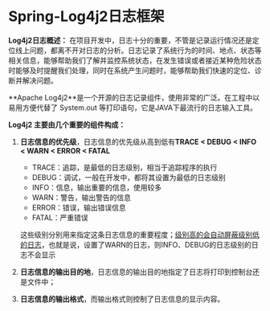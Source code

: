 # Spring-Log4j2日志框架

**Log4j2日志概述：** 在项目开发中，日志十分的重要，不管是记录运行情况还是定位线上问题，都离不开对日志的分析。日志记录了系统行为的时间、地点、状态等相关信息，能够帮助我们了解并监控系统状态，在发生错误或者接近某种危险状态时能够及时提醒我们处理，同时在系统产生问题时，能够帮助我们快速的定位、诊断并解决问题。

**Apache Log4j2 ​**是一个开源的日志记录组件，使用非常的广泛。在工程中以易用方便代替了 System.out 等打印语句，它是JAVA下最流行的日志输入工具。

**Log4j2 主要由几个重要的组件构成：**

1. **日志信息的优先级**，日志信息的优先级从高到低有**TRACE &lt; DEBUG &lt; INFO &lt; WARN &lt; ERROR &lt; FATAL**

    * TRACE：追踪，是最低的日志级别，相当于追踪程序的执行
    * DEBUG：调试，一般在开发中，都将其设置为最低的日志级别
    * INFO：信息，输出重要的信息，使用较多
    * WARN：警告，输出警告的信息
    * ERROR：错误，输出错误信息
    * FATAL：严重错误

    这些级别分别用来指定这条日志信息的重要程度；<u>级别高的会自动屏蔽级别低的日志</u>，也就是说，设置了WARN的日志，则INFO、DEBUG的日志级别的日志不会显示

2. **日志信息的输出目的地**，日志信息的输出目的地指定了日志将打印到控制台还是文件中；

3. **日志信息的输出格式**，而输出格式则控制了日志信息的显示内容。

‍

‍
